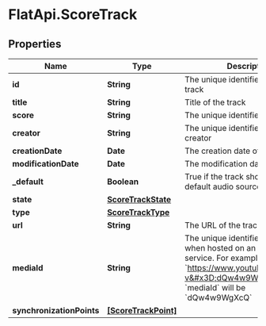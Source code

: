 # FlatApi.ScoreTrack

## Properties
Name | Type | Description | Notes
------------ | ------------- | ------------- | -------------
**id** | **String** | The unique identifier of the score track | [optional] 
**title** | **String** | Title of the track | [optional] 
**score** | **String** | The unique identifier of the score | [optional] 
**creator** | **String** | The unique identifier of the track creator | [optional] 
**creationDate** | **Date** | The creation date of the track | [optional] 
**modificationDate** | **Date** | The modification date of the track | [optional] 
**_default** | **Boolean** | True if the track should be used as default audio source | [optional] 
**state** | [**ScoreTrackState**](ScoreTrackState.md) |  | [optional] 
**type** | [**ScoreTrackType**](ScoreTrackType.md) |  | [optional] 
**url** | **String** | The URL of the track | [optional] 
**mediaId** | **String** | The unique identifier of the track when hosted on an external service. For example, if the url is &#x60;https://www.youtube.com/watch?v&#x3D;dQw4w9WgXcQ&#x60;, &#x60;mediaId&#x60; will be &#x60;dQw4w9WgXcQ&#x60;  | [optional] 
**synchronizationPoints** | [**[ScoreTrackPoint]**](ScoreTrackPoint.md) |  | [optional] 


